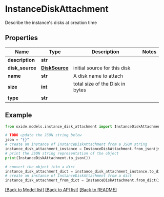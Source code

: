 # InstanceDiskAttachment

Describe the instance's disks at creation time

## Properties

Name | Type | Description | Notes
------------ | ------------- | ------------- | -------------
**description** | **str** |  | 
**disk_source** | [**DiskSource**](DiskSource.md) | initial source for this disk | 
**name** | **str** | A disk name to attach | 
**size** | **int** | total size of the Disk in bytes | 
**type** | **str** |  | 

## Example

```python
from oxide.models.instance_disk_attachment import InstanceDiskAttachment

# TODO update the JSON string below
json = "{}"
# create an instance of InstanceDiskAttachment from a JSON string
instance_disk_attachment_instance = InstanceDiskAttachment.from_json(json)
# print the JSON string representation of the object
print(InstanceDiskAttachment.to_json())

# convert the object into a dict
instance_disk_attachment_dict = instance_disk_attachment_instance.to_dict()
# create an instance of InstanceDiskAttachment from a dict
instance_disk_attachment_from_dict = InstanceDiskAttachment.from_dict(instance_disk_attachment_dict)
```
[[Back to Model list]](../README.md#documentation-for-models) [[Back to API list]](../README.md#documentation-for-api-endpoints) [[Back to README]](../README.md)


